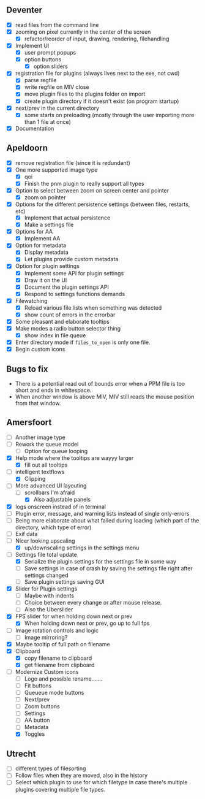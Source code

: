## Deventer
- [x] read files from the command line
- [x] zooming on pixel currently in the center of the screen
	- [x] refactor/reorder of input, drawing, rendering, filehandling
- [x] Implement UI
	- [x] user prompt popups
	- [x] option buttons
		- [x] option sliders
- [x] registration file for plugins (always lives next to the exe, not cwd)
	- [x] parse regfile
	- [x] write regfile on MIV close
	- [x] move plugin files to the plugins folder on import
	- [x] create plugin directory if it doesn't exist (on program startup)
- [x] next/prev in the current directory
	- [x] some starts on preloading (mostly through the user importing more than 1 file at once)
- [x] Documentation

## Apeldoorn
- [x] remove registration file (since it is redundant)
- [x] One more supported image type
	- [x] qoi
	- [x] Finish the pnm plugin to really support all types
- [x] Option to select between zoom on screen center and pointer
	- [x] zoom on pointer
- [x] Options for the different persistence settings (between files, restarts, etc)
	- [x] Implement that actual persistence
	- [x] Make a settings file
- [x] Options for AA
	- [x] Implement AA
- [x] Option for metadata
	- [x] Display metadata
	- [x] Let plugins provide custom metadata
- [x] Option for plugin settings
	- [x] Implement some API for plugin settings
	- [x] Draw it on the UI
	- [x] Document the plugin settings API
	- [x] Respond to settings functions demands
- [x] Filewatching
	- [x] Reload various file lists when something was detected
	- [x] show count of errors in the errorbar
- [x] Some pleasant and elaborate tooltips
- [x] Make modes a radio button selector thing
	- [x] show index in file queue
- [x] Enter directory mode if `files_to_open` is only one file.
- [x] Begin custom icons

## Bugs to fix
- There is a potential read out of bounds error when a PPM file is too short and ends in whitespace.
- When another window is above MIV, MIV still reads the mouse position from that window.

## Amersfoort
- [ ] Another image type
- [ ] Rework the queue model
	- [ ] Option for queue looping
- [x] Help mode where the tooltips are wayyy larger
	- [x] fill out all tooltips
- [ ] intelligent textflows
	- [x] Clipping
- [ ] More advanced UI layouting
	- [ ] scrollbars I'm afraid
		- [x] Also adjustable panels
- [x] logs onscreen instead of in terminal
- [ ] Plugin error, message, and warning lists instead of single only-errors
- [ ] Being more elaborate about what failed during loading (which part of the directory, which type of error)
- [ ] Exif data
- [ ] Nicer looking upscaling
	- [x] up/downscaling settings in the settings menu
- [ ] Settings file total update
	- [x] Serialize the plugin settings for the settings file in some way
	- [ ] Save settings in case of crash by saving the settings file right after settings changed
	- [ ] Save plugin settings saving GUI
- [x] Slider for Plugin settings
	- [ ] Maybe with indents
	- [ ] Choice between every change or after mouse release.
	- [ ] Also the Uberslider
- [x] FPS slider for when holding down next or prev
	- [x] When holding down next or prev, go up to full fps
- [ ] Image rotation controls and logic
	- [ ] Image mirroring?
- [x] Maybe tooltip of full path on filename
- [x] Clipboard
	- [x] copy filename to clipboard
	- [x] get filename from clipboard
- [ ] Modernize Custom icons
	- [ ] Logo and possible rename.......
	- [ ] Fit buttons
	- [ ] Queueue mode buttons
	- [ ] Next/prev
	- [ ] Zoom buttons
	- [ ] Settings
	- [ ] AA button
	- [ ] Metadata
	- [x] Toggles

## Utrecht
- [ ] different types of filesorting
- [ ] Follow files when they are moved, also in the history
- [ ] Select which plugin to use for which filetype in case there's multiple plugins covering multiple file types.
